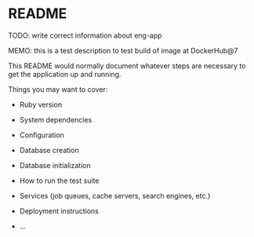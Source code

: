 # README

TODO: write correct information about eng-app

MEMO:
  this is a test description to test build of image at DockerHub@7

This README would normally document whatever steps are necessary to get the
application up and running.

Things you may want to cover:

* Ruby version

* System dependencies

* Configuration

* Database creation

* Database initialization

* How to run the test suite

* Services (job queues, cache servers, search engines, etc.)

* Deployment instructions

* ...
